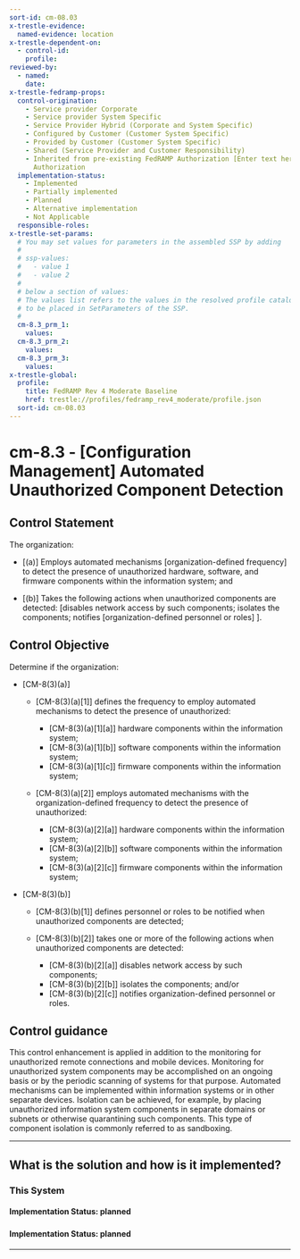 ```yaml
---
sort-id: cm-08.03
x-trestle-evidence:
  named-evidence: location
x-trestle-dependent-on:
  - control-id:
    profile:
reviewed-by:
  - named:
    date:
x-trestle-fedramp-props:
  control-origination:
    - Service provider Corporate
    - Service provider System Specific
    - Service Provider Hybrid (Corporate and System Specific)
    - Configured by Customer (Customer System Specific)
    - Provided by Customer (Customer System Specific)
    - Shared (Service Provider and Customer Responsibility)
    - Inherited from pre-existing FedRAMP Authorization [Enter text here], Date of
      Authorization
  implementation-status:
    - Implemented
    - Partially implemented
    - Planned
    - Alternative implementation
    - Not Applicable
  responsible-roles:
x-trestle-set-params:
  # You may set values for parameters in the assembled SSP by adding
  #
  # ssp-values:
  #   - value 1
  #   - value 2
  #
  # below a section of values:
  # The values list refers to the values in the resolved profile catalog, and the ssp-values represent new values
  # to be placed in SetParameters of the SSP.
  #
  cm-8.3_prm_1:
    values:
  cm-8.3_prm_2:
    values:
  cm-8.3_prm_3:
    values:
x-trestle-global:
  profile:
    title: FedRAMP Rev 4 Moderate Baseline
    href: trestle://profiles/fedramp_rev4_moderate/profile.json
  sort-id: cm-08.03
---
```


# cm-8.3 - \[Configuration Management\] Automated Unauthorized Component Detection

## Control Statement

The organization:

- \[(a)\] Employs automated mechanisms [organization-defined frequency] to detect the presence of unauthorized hardware, software, and firmware components within the information system; and

- \[(b)\] Takes the following actions when unauthorized components are detected: [disables network access by such components; isolates the components; notifies [organization-defined personnel or roles] ].

## Control Objective

Determine if the organization:

- \[CM-8(3)(a)\]

  - \[CM-8(3)(a)[1]\] defines the frequency to employ automated mechanisms to detect the presence of unauthorized:

    - \[CM-8(3)(a)[1][a]\] hardware components within the information system;
    - \[CM-8(3)(a)[1][b]\] software components within the information system;
    - \[CM-8(3)(a)[1][c]\] firmware components within the information system;

  - \[CM-8(3)(a)[2]\] employs automated mechanisms with the organization-defined frequency to detect the presence of unauthorized:

    - \[CM-8(3)(a)[2][a]\] hardware components within the information system;
    - \[CM-8(3)(a)[2][b]\] software components within the information system;
    - \[CM-8(3)(a)[2][c]\] firmware components within the information system;

- \[CM-8(3)(b)\]

  - \[CM-8(3)(b)[1]\] defines personnel or roles to be notified when unauthorized components are detected;
  - \[CM-8(3)(b)[2]\] takes one or more of the following actions when unauthorized components are detected:

    - \[CM-8(3)(b)[2][a]\] disables network access by such components;
    - \[CM-8(3)(b)[2][b]\] isolates the components; and/or
    - \[CM-8(3)(b)[2][c]\] notifies organization-defined personnel or roles.

## Control guidance

This control enhancement is applied in addition to the monitoring for unauthorized remote connections and mobile devices. Monitoring for unauthorized system components may be accomplished on an ongoing basis or by the periodic scanning of systems for that purpose. Automated mechanisms can be implemented within information systems or in other separate devices. Isolation can be achieved, for example, by placing unauthorized information system components in separate domains or subnets or otherwise quarantining such components. This type of component isolation is commonly referred to as sandboxing.

______________________________________________________________________

## What is the solution and how is it implemented?

<!-- For implementation status enter one of: implemented, partial, planned, alternative, not-applicable -->

<!-- Note that the list of rules under ### Rules: is read-only and changes will not be captured after assembly to JSON -->

### This System

<!-- Add implementation prose for the main This System component for control: cm-8.3 -->

#### Implementation Status: planned

### 

<!-- Add control implementation description here for control: cm-8.3 -->

#### Implementation Status: planned

______________________________________________________________________
